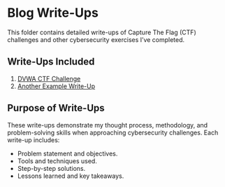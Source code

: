 # Blog Write-Ups

This folder contains detailed write-ups of Capture The Flag (CTF) challenges and other cybersecurity exercises I’ve completed.

## Write-Ups Included
1. [DVWA CTF Challenge](ctf-writeup-dvwa.md)
2. [Another Example Write-Up](example-writeup.md)

## Purpose of Write-Ups
These write-ups demonstrate my thought process, methodology, and problem-solving skills when approaching cybersecurity challenges. Each write-up includes:
- Problem statement and objectives.
- Tools and techniques used.
- Step-by-step solutions.
- Lessons learned and key takeaways.
